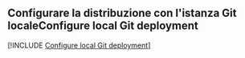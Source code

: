 ## <a name="configure-local-git-deployment"></a><span data-ttu-id="f4a7e-101">Configurare la distribuzione con l'istanza Git locale</span><span class="sxs-lookup"><span data-stu-id="f4a7e-101">Configure local Git deployment</span></span>

[!INCLUDE [Configure local Git deployment](app-service-web-configure-local-git-no-h.md)]
